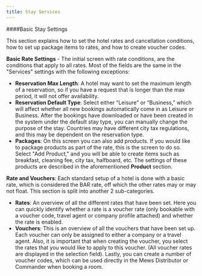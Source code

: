 ```yaml
---
title: Stay Services
---
```


####Basic Stay Settings

This section explains how to set the hotel rates and cancellation conditions, how to set up package items to rates, and how to create voucher codes.

**Basic Rate Settings** - The initial screen with rate conditions, are the conditions that apply to all rates. Most of the fields are the same in the "Services" settings with the following exceptions:

- **Reservation Max Length**: A hotel may want to set the maximum length of a reservation, so if you have a request that is longer than the max period, it will not offer availability.
- **Reservation Default Type**: Select either “Leisure” or “Business,” which will affect whether all new bookings automatically come in as Leisure or Business. After the bookings have downloaded or have been created in the system under the default stay type, you can manually change the purpose of the stay. Countries may have different city tax regulations, and this may be dependent on the reservation type.
- **Packages**: On this screen you can also add products. If you would like to package products as part of the rate, this is the screen to do so. Select "Add Product," and you will be able to create items such as breakfast, cleaning fee, city tax, halfboard, etc. The settings of these products are described in the aforementioned **Product** section.

**Rate and Vouchers**: Each standard setup of a hotel is done with a basic rate, which is considered the BAR rate, off which the other rates may or may not float. This section is split into another 2 sub-categories.

- **Rates**: An overview of all the different rates that have been set. Here you can quickly identify whether a rate is a voucher rate (only bookable with a voucher code, travel agent or company profile attached) and whether the rate is enabled.
- **Vouchers**: This is an overview of all the vouchers that have been set up. Each voucher can only be assigned to either a company or a travel agent. Also, it is important that when creating the voucher, you select the rates that you would like to apply to this voucher. (All voucher rates are displayed in the selection field). Lastly, you can create a number of voucher codes, which can be used directly in the Mews Distributor or Commander when booking a room.
